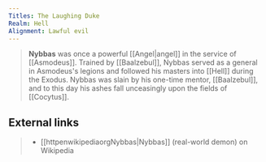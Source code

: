 ```yaml
---
Titles: The Laughing Duke
Realm: Hell
Alignment: Lawful evil
---
```


> **Nybbas** was once a powerful [[Angel|angel]] in the service of [[Asmodeus]]. Trained by [[Baalzebul]], Nybbas served as a general in Asmodeus's legions and followed his masters into [[Hell]] during the Exodus. Nybbas was slain by his one-time mentor, [[Baalzebul]], and to this day his ashes fall unceasingly upon the fields of [[Cocytus]].




## External links

> - [[httpenwikipediaorgNybbas|Nybbas]] (real-world demon) on Wikipedia







